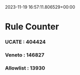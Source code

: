 2023-11-19 16:57:11.806529+00:00
# Rule Counter 
 ### UCATE : 404424

 ### Veneto : 146827

 ### Allowlist : 13930